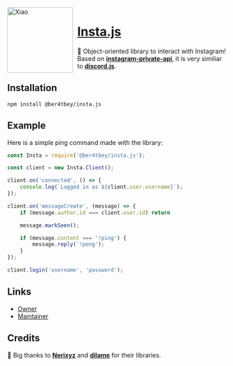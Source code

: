<img width="150" height="150" align="left" style="float: left; margin: 0 10px 0 0;" alt="Xiao" src="https://i.goopics.net/PO1L4.png">

# [Insta.js](https://npmjs.com/@ber4tbey/insta.js)

💬 Object-oriented library to interact with Instagram! Based on **[instagram-private-api](https://github.com/dilame/instagram-private-api)**, it is very similiar to **[discord.js](https://npmjs.com/discord.js)**.

## Installation
```
npm install @ber4tbey/insta.js
```

## Example

Here is a simple ping command made with the library:

```js
const Insta = require('@ber4tbey/insta.js');

const client = new Insta.Client();

client.on('connected', () => {
    console.log(`Logged in as ${client.user.username}`);
});

client.on('messageCreate', (message) => {
    if (message.author.id === client.user.id) return

    message.markSeen();

    if (message.content === '!ping') {
        message.reply('!pong');
    }
});

client.login('username', 'password');
```

## Links

* [Owner](https://github.com/Androz2091)
* [Maintainer](https://github.com/Ber4tbey)

## Credits

🧡 Big thanks to **[Nerixyz](https://github.com/Nerixyz)** and **[dilame](https://github.com/dilame)** for their libraries.
